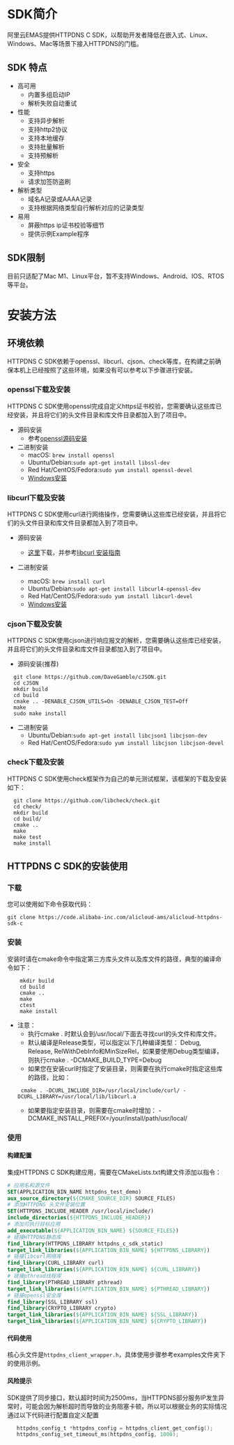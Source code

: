 # SDK简介

阿里云EMAS提供HTTPDNS C SDK，以帮助开发者降低在嵌入式、Linux、Windows、Mac等场景下接入HTTPDNS的门槛。

## SDK 特点

* 高可用
  - 内置多组启动IP
  - 解析失败自动重试
* 性能
  - 支持异步解析
  - 支持http2协议
  - 支持本地缓存
  - 支持批量解析
  - 支持预解析
* 安全
  - 支持https
  - 请求加签防盗刷
* 解析类型
  - 域名A记录或AAAA记录
  - 支持根据网络类型自行解析对应的记录类型
* 易用
  - 屏蔽https ip证书校验等细节
  - 提供示例Example程序

## SDK限制

目前只适配了Mac M1、Linux平台，暂不支持Windows、Android、IOS、RTOS等平台。

# 安装方法

## 环境依赖
HTTPDNS C SDK依赖于openssl、libcurl、cjson、check等库，在构建之前确保本机上已经按照了这些环境，如果没有可以参考以下步骤进行安装。

### openssl下载及安装

HTTPDNS C SDK使用openssl完成自定义https证书校验，您需要确认这些库已经安装，并且将它们的头文件目录和库文件目录都加入到了项目中。

* 源码安装
  - 参考[openssl源码安装](https://github.com/openssl/openssl/blob/master/INSTALL.md)
* 二进制安装
  - macOS: ```brew install openssl```
  - Ubuntu/Debian:```sudo apt-get install libssl-dev```
  - Red Hat/CentOS/Fedora:```sudo yum install openssl-devel```
  - [Windows安装](https://slproweb.com/products/Win32OpenSSL.html)

### libcurl下载及安装

HTTPDNS C SDK使用curl进行网络操作，您需要确认这些库已经安装，并且将它们的头文件目录和库文件目录都加入到了项目中。

* 源码安装
  - [这里](http://curl.haxx.se/download.html)下载，并参考[libcurl 安装指南](http://curl.haxx.se/docs/install.html)

* 二进制安装
  - macOS: ```brew install curl```
  - Ubuntu/Debian:```sudo apt-get install libcurl4-openssl-dev```
  - Red Hat/CentOS/Fedora:```sudo yum install libcurl-devel```
  - [Windows安装](https://curl.se/windows/)

### cjson下载及安装

HTTPDNS C SDK使用cjson进行响应报文的解析，您需要确认这些库已经安装，并且将它们的头文件目录和库文件目录都加入到了项目中。
* 源码安装(推荐)
```shell
  git clone https://github.com/DaveGamble/cJSON.git
  cd cJSON
  mkdir build
  cd build
  cmake .. -DENABLE_CJSON_UTILS=On -DENABLE_CJSON_TEST=Off 
  make
  sudo make install
```
* 二进制安装
  - Ubuntu/Debian:```sudo apt-get install libcjson1 libcjson-dev```
  - Red Hat/CentOS/Fedora:```sudo yum install libcjson libcjson-devel```

### check下载及安装

HTTPDNS C SDK使用check框架作为自己的单元测试框架，该框架的下载及安装如下：

```shell
  git clone https://github.com/libcheck/check.git
  cd check/
  mkdir build
  cd build/
  cmake ..
  make
  make test
  make install
```

## HTTPDNS C SDK的安装使用
### 下载
您可以使用如下命令获取代码：

```shell
git clone https://code.alibaba-inc.com/alicloud-ams/alicloud-httpdns-sdk-c
```
### 安装
安装时请在cmake命令中指定第三方库头文件以及库文件的路径，典型的编译命令如下：

```shell
    mkdir build
    cd build
    cmake ..
    make
    ctest
    make install
```

* 注意：
  - 执行cmake . 时默认会到/usr/local/下面去寻找curl的头文件和库文件。
  - 默认编译是Release类型，可以指定以下几种编译类型： Debug, Release,
    RelWithDebInfo和MinSizeRel，如果要使用Debug类型编译，则执行cmake . -DCMAKE_BUILD_TYPE=Debug
  - 如果您在安装curl时指定了安装目录，则需要在执行cmake时指定这些库的路径，比如：
  ```shell
   cmake . -DCURL_INCLUDE_DIR=/usr/local/include/curl/ -DCURL_LIBRARY=/usr/local/lib/libcurl.a
  ```
  - 如果要指定安装目录，则需要在cmake时增加： -DCMAKE_INSTALL_PREFIX=/your/install/path/usr/local/

### 使用
#### 构建配置
集成HTTPDNS C SDK构建应用，需要在CMakeLists.txt构建文件添加以指令：
```cmake
# 应用名和源文件
SET(APPLICATION_BIN_NAME httpdns_test_demo)
aux_source_directory(${CMAKE_SOURCE_DIR} SOURCE_FILES)
# 添加HTTPDNS 头文件安装位置
SET(HTTPDNS_INCLUDE_HEADER /usr/local/include/)
include_directories(${HTTPDNS_INCLUDE_HEADER})
# 添加可执行目标应用
add_executable(${APPLICATION_BIN_NAME} ${SOURCE_FILES})
# 链接HTTPDNS静态库
find_library(HTTPDNS_LIBRARY httpdns_c_sdk_static)
target_link_libraries(${APPLICATION_BIN_NAME} ${HTTPDNS_LIBRARY})
# 链接libcurl网络库
find_library(CURL_LIBRARY curl)
target_link_libraries(${APPLICATION_BIN_NAME} ${CURL_LIBRARY})
# 链接pthread线程库
find_library(PTHREAD_LIBRARY pthread)
target_link_libraries(${APPLICATION_BIN_NAME} ${PTHREAD_LIBRARY})
# 链接openssl安全库
find_library(SSL_LIBRARY ssl)
find_library(CRYPTO_LIBRARY crypto)
target_link_libraries(${APPLICATION_BIN_NAME} ${SSL_LIBRARY})
target_link_libraries(${APPLICATION_BIN_NAME} ${CRYPTO_LIBRARY})

```
#### 代码使用
核心头文件是```httpdns_client_wrapper.h```，具体使用步骤参考examples文件夹下的使用示例。
#### 风险提示
SDK提供了同步接口，默认超时时间为2500ms，当HTTPDNS部分服务IP发生异常时，可能会因为解析超时而导致的业务阻塞卡顿，所以可以根据业务的实际情况通过以下代码进行配置自定义配置
```c
   httpdns_config_t *httpdns_config = httpdns_client_get_config();
   httpdns_config_set_timeout_ms(httpdns_config, 1000);
```


